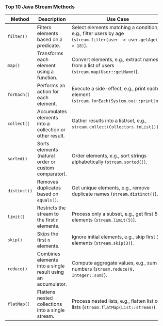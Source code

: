 ### Top 10 Java Stream Methods

| **Method**         | **Description**                                                                 | **Use Case**                                                                                   |
|--------------------|--------------------------------------------------------------------------------|------------------------------------------------------------------------------------------------|
| `filter()`         | Filters elements based on a predicate.                                         | Select elements matching a condition, e.g., filter users by age (`stream.filter(user -> user.getAge() > 18)`). |
| `map()`            | Transforms each element using a function.                                      | Convert elements, e.g., extract names from a list of users (`stream.map(User::getName)`).       |
| `forEach()`        | Performs an action for each element.                                           | Execute a side-effect, e.g., print each element (`stream.forEach(System.out::println)`).         |
| `collect()`        | Accumulates elements into a collection or other result.                        | Gather results into a list/set, e.g., `stream.collect(Collectors.toList())`.                    |
| `sorted()`         | Sorts elements (natural order or custom comparator).                           | Order elements, e.g., sort strings alphabetically (`stream.sorted()`).                          |
| `distinct()`       | Removes duplicates based on `equals()`.                                        | Get unique elements, e.g., remove duplicate names (`stream.distinct()`).                        |
| `limit()`          | Restricts the stream to the first `n` elements.                                | Process only a subset, e.g., get first 5 elements (`stream.limit(5)`).                          |
| `skip()`           | Skips the first `n` elements.                                                  | Ignore initial elements, e.g., skip first 3 elements (`stream.skip(3)`).                        |
| `reduce()`         | Combines elements into a single result using an accumulator.                   | Compute aggregate values, e.g., sum numbers (`stream.reduce(0, Integer::sum)`).                 |
| `flatMap()`        | Flattens nested collections into a single stream.                              | Process nested lists, e.g., flatten list of lists (`stream.flatMap(List::stream)`).             |